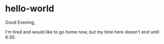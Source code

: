 # hello-world

Good Evening,

I'm tired and would like to go home now, but my time here doesn't
end until 6:30.
